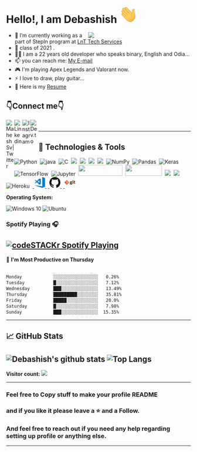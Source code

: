 # Hello!, I am Debashish <img src="https://github.com/debasish2110/debasish2110/blob/master/wave.gif" width="50px">

<img align="right" src="https://media.giphy.com/media/PiQejEf31116URju4V/giphy.gif" width="280" height="auto" />

- 🔭 I’m currently working as a part of StepIn program at [LnT Tech Services](https://www.ltts.com/)
- 🌱 class of 2021 . 
- 👨‍💻 I am a 22 years old developer who speaks binary, English and Odia...
- 📫 you can reach me: [My E-mail](mailto:debasishdash98@gmail.com)
- 🎮 I'm playing Apex Legends and Valorant now.
- ⚡ I love to draw, play guitar...
- 📙 Here is my [Resume](https://drive.google.com/file/d/1OtUfjfdhOZ55EBjVEVCZlOMXPtzJiOs7/view?usp=sharing)

## 👇Connect me👇

<a href="https://twitter.com/Debashish2110">
  <img align="left" alt="Mahesh Sv| Twitter" width="22px" src="https://cdn.jsdelivr.net/npm/simple-icons@v3/icons/twitter.svg" />
</a>
<a href="https://www.linkedin.com/in/debashish98/">
  <img align="left" alt="Linkedin" width="22px" src="https://cdn.jsdelivr.net/npm/simple-icons@v3/icons/linkedin.svg" />
</a>
<a href="https://www.instagram.com/_da_wanderlust_/">
  <img align="left" alt="Instagram" width="22px" src="https://cdn.jsdelivr.net/npm/simple-icons@v3/icons/instagram.svg" />
</a>
<a href="https://dev.to/debasish2110">
  <img align="left" alt="Dev.to" src="https://d2fltix0v2e0sb.cloudfront.net/dev-badge.svg" alt="Debashish's DEV Profile" width="22">
</a> &nbsp; 

----------

## 🔧 Technologies & Tools

<img alt="Python" src="https://img.shields.io/badge/python%20-%2314354C.svg?&style=for-the-badge&logo=python&logoColor=white"/> &nbsp;<img alt="java" src="https://img.shields.io/badge/java-%23ED8B00.svg?&style=for-the-badge&logo=java&logoColor=white"/> &nbsp;<img alt="C" src="https://img.shields.io/badge/c%20-%2300599C.svg?&style=for-the-badge&logo=c&logoColor=white"/> &nbsp;<a href="#">![](https://img.shields.io/badge/mysql-%2300f.svg?&style=for-the-badge&logo=mysql&logoColor=white)</a> &nbsp;<a href="#">![](https://img.shields.io/badge/postgres-%23316192.svg?&style=for-the-badge&logo=postgresql&logoColor=white)</a> &nbsp;<a href="#">![](https://img.shields.io/badge/sqlite-%2307405e.svg?&style=for-the-badge&logo=sqlite&logoColor=white)</a> &nbsp;<a href="#">![](https://img.shields.io/badge/MongoDB-%234ea94b.svg?&style=for-the-badge&logo=mongodb&logoColor=white)</a> &nbsp;<img alt="NumPy" src="https://img.shields.io/badge/numpy%20-%23013243.svg?&style=for-the-badge&logo=numpy&logoColor=white" /> &nbsp;<img alt="Pandas" src="https://img.shields.io/badge/pandas%20-%23150458.svg?&style=for-the-badge&logo=pandas&logoColor=white" /> &nbsp;<img alt="Keras" src="https://img.shields.io/badge/Keras%20-%23D00000.svg?&style=for-the-badge&logo=Keras&logoColor=white"/> &nbsp;<img alt="TensorFlow" src="https://img.shields.io/badge/TensorFlow%20-%23FF6F00.svg?&style=for-the-badge&logo=TensorFlow&logoColor=white" /> &nbsp;<img alt="Jupyter" src="https://img.shields.io/badge/Jupyter%20-%23F37626.svg?&style=for-the-badge&logo=Jupyter&logoColor=white" /> &nbsp;<img src= "https://img.shields.io/badge/Tools-Sklearn-informational?style=flat&logo=scikit-learn&logoColor=white&color=black" height="30" width="120"/> &nbsp;<img src= "https://img.shields.io/badge/Tools-NLTK-informational?style=flat&logo=nltk&logoColor=white&color=orange" height="30" width="100"/>
&nbsp;<a href="#">![](https://img.shields.io/badge/django%20-%23092E20.svg?&style=for-the-badge&logo=django&logoColor=white)</a> &nbsp;<a href="#">![](https://img.shields.io/badge/flask%20-%23000.svg?&style=for-the-badge&logo=flask&logoColor=white)</a> &nbsp;<img alt="Heroku" src="https://img.shields.io/badge/heroku%20-%23430098.svg?&style=for-the-badge&logo=heroku&logoColor=white"/> &nbsp;<a href="https://visualstudio.com/" target="_blank"> <img src="https://raw.githubusercontent.com/github/explore/80688e429a7d4ef2fca1e82350fe8e3517d3494d/topics/visual-studio-code/visual-studio-code.png" alt="Visual Studio Code" width="30" height="30"/> </a> &nbsp;<a href="https://www.github.com/" target="_blank"> <img src="https://raw.githubusercontent.com/github/explore/78df643247d429f6cc873026c0622819ad797942/topics/github/github.png" alt="github" width="30" height="30"/> </a> &nbsp;<a href="https://www.git-scm.com/" target="_blank"> <img src="https://raw.githubusercontent.com/github/explore/80688e429a7d4ef2fca1e82350fe8e3517d3494d/topics/git/git.png" alt="git" width="30" height="30"/> </a>

**Operating System:**

<img alt="Windows 10" src="https://img.shields.io/badge/Windows-0078D6?style=for-the-badge&logo=windows&logoColor=white" /> <img alt="Ubuntu" src="https://img.shields.io/badge/Ubuntu-E95420?style=for-the-badge&logo=ubuntu&logoColor=white" />

### Spotify Playing 🎧

[<img src="https://now-playing-codestackr.vercel.app/api/spotify-playing" alt="codeSTACKr Spotify Playing" width="350" />](https://open.spotify.com/track/7eJMfftS33KTjuF7lTsMCx?si=b35a4664c6cc4719)
-------
📅  **I'm Most Productive on Thursday**
``` 

Monday            ░░░░░░░░░░░░░░░░░   0.26% 
Tuesday           █░░░░░░░░░░░░░░░░   7.12% 
Wednesday         ███░░░░░░░░░░░░░░   13.49% 
Thursday          █████████░░░░░░░░   35.81% 
Friday            █████░░░░░░░░░░░░   20.0% 
Saturday          █░░░░░░░░░░░░░░░░   7.98% 
Sunday            ███░░░░░░░░░░░░░░  15.35%

```
-------

## &#x1f4c8; GitHub Stats

![Debashish's github stats](https://github-readme-stats.vercel.app/api?username=debasish2110&theme=tokyonight&count_private=true&show_icons=true)
![Top Langs](https://github-readme-stats.vercel.app/api/top-langs/?username=debasish2110&layout=compact&theme=tokyonight)
--------
**Visitor count:**
<img src="https://profile-counter.glitch.me/debasish2110/count.svg" />

------

### Feel free to Copy stuff to make your profile README
### and if you like it please leave a :star: and a Follow.

### And feel free to reach out if you need any help regarding setting up profile or anything else.

-----